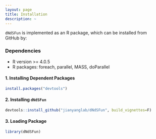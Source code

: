 ```yaml
---
layout: page
title: Installation
description: ~
---
```


`dNdSFun` is implemented as an R package, which can be installed from GitHub by:

### Dependencies 
* R version >= 4.0.5
* R packages: foreach, parallel, MASS, doParallel

#### 1. Installing Dependent Packages
```r
install.packages("devtools")
```

#### 2. Installing `dNdSFun`
```r
devtools::install_github("jianyanglab/dNdSFun", build_vignettes=F)
```

#### 3. Loading Package
```r
library(dNdSFun)
```

